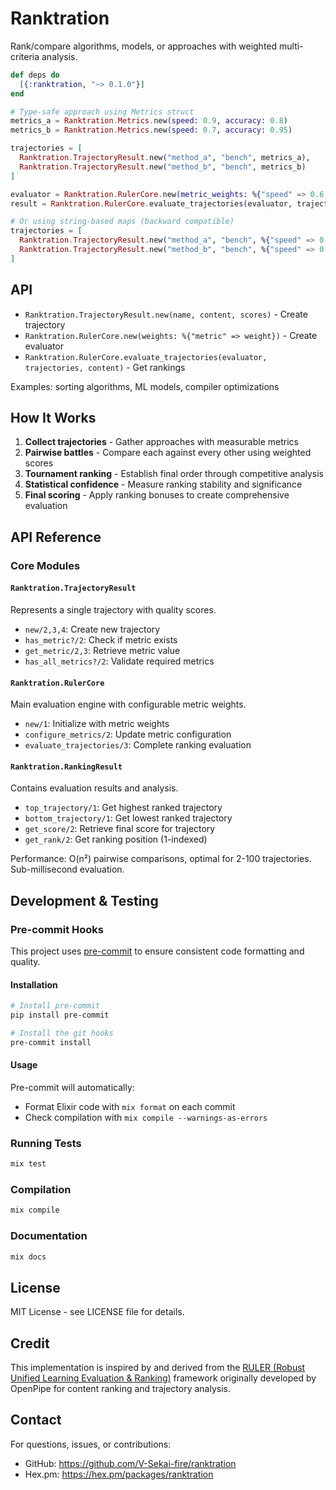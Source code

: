 # Ranktration

Rank/compare algorithms, models, or approaches with weighted multi-criteria analysis.

```elixir
def deps do
  [{:ranktration, "~> 0.1.0"}]
end
```

```elixir
# Type-safe approach using Metrics struct
metrics_a = Ranktration.Metrics.new(speed: 0.9, accuracy: 0.8)
metrics_b = Ranktration.Metrics.new(speed: 0.7, accuracy: 0.95)

trajectories = [
  Ranktration.TrajectoryResult.new("method_a", "bench", metrics_a),
  Ranktration.TrajectoryResult.new("method_b", "bench", metrics_b)
]

evaluator = Ranktration.RulerCore.new(metric_weights: %{"speed" => 0.6, "accuracy" => 0.4})
result = Ranktration.RulerCore.evaluate_trajectories(evaluator, trajectories, "bench")

# Or using string-based maps (backward compatible)
trajectories = [
  Ranktration.TrajectoryResult.new("method_a", "bench", %{"speed" => 0.9, "accuracy" => 0.8}),
  Ranktration.TrajectoryResult.new("method_b", "bench", %{"speed" => 0.7, "accuracy" => 0.95})
]
```

## API

- `Ranktration.TrajectoryResult.new(name, content, scores)` - Create trajectory
- `Ranktration.RulerCore.new(weights: %{"metric" => weight})` - Create evaluator
- `Ranktration.RulerCore.evaluate_trajectories(evaluator, trajectories, content)` - Get rankings

Examples: sorting algorithms, ML models, compiler optimizations

## How It Works

1. **Collect trajectories** - Gather approaches with measurable metrics
2. **Pairwise battles** - Compare each against every other using weighted scores
3. **Tournament ranking** - Establish final order through competitive analysis
4. **Statistical confidence** - Measure ranking stability and significance
5. **Final scoring** - Apply ranking bonuses to create comprehensive evaluation

## API Reference

### Core Modules

#### `Ranktration.TrajectoryResult`
Represents a single trajectory with quality scores.

- `new/2,3,4`: Create new trajectory
- `has_metric?/2`: Check if metric exists
- `get_metric/2,3`: Retrieve metric value
- `has_all_metrics?/2`: Validate required metrics

#### `Ranktration.RulerCore`
Main evaluation engine with configurable metric weights.

- `new/1`: Initialize with metric weights
- `configure_metrics/2`: Update metric configuration
- `evaluate_trajectories/3`: Complete ranking evaluation

#### `Ranktration.RankingResult`
Contains evaluation results and analysis.

- `top_trajectory/1`: Get highest ranked trajectory
- `bottom_trajectory/1`: Get lowest ranked trajectory
- `get_score/2`: Retrieve final score for trajectory
- `get_rank/2`: Get ranking position (1-indexed)

Performance: O(n²) pairwise comparisons, optimal for 2-100 trajectories. Sub-millisecond evaluation.

## Development & Testing

### Pre-commit Hooks

This project uses [pre-commit](https://pre-commit.com/) to ensure consistent code formatting and quality.

#### Installation

```bash
# Install pre-commit
pip install pre-commit

# Install the git hooks
pre-commit install
```

#### Usage

Pre-commit will automatically:
- Format Elixir code with `mix format` on each commit
- Check compilation with `mix compile --warnings-as-errors`

### Running Tests

```bash
mix test
```

### Compilation

```bash
mix compile
```

### Documentation

```bash
mix docs
```

## License

MIT License - see LICENSE file for details.

## Credit

This implementation is inspired by and derived from the [RULER (Robust Unified Learning Evaluation & Ranking)](https://art.openpipe.ai/fundamentals/ruler) framework originally developed by OpenPipe for content ranking and trajectory analysis.

## Contact

For questions, issues, or contributions:
- GitHub: https://github.com/V-Sekai-fire/ranktration
- Hex.pm: https://hex.pm/packages/ranktration
